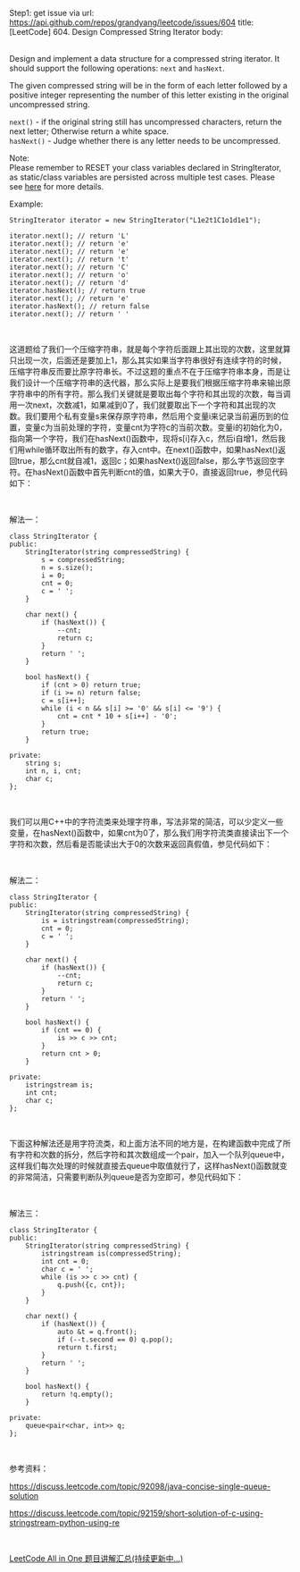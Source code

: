 Step1: get issue via url: https://api.github.com/repos/grandyang/leetcode/issues/604 
 title:[LeetCode] 604. Design Compressed String Iterator 
 body:  
  

Design and implement a data structure for a compressed string iterator. It should support the following operations: `next` and `hasNext`.

The given compressed string will be in the form of each letter followed by a positive integer representing the number of this letter existing in the original uncompressed string.

`next()` - if the original string still has uncompressed characters, return the next letter; Otherwise return a white space.  
`hasNext()` - Judge whether there is any letter needs to be uncompressed.

Note:  
Please remember to RESET your class variables declared in StringIterator, as static/class variables are persisted across multiple test cases. Please see [here](https://leetcode.com/faq/#different-output) for more details.

Example:
    
    
    StringIterator iterator = new StringIterator("L1e2t1C1o1d1e1");
    
    iterator.next(); // return 'L'
    iterator.next(); // return 'e'
    iterator.next(); // return 'e'
    iterator.next(); // return 't'
    iterator.next(); // return 'C'
    iterator.next(); // return 'o'
    iterator.next(); // return 'd'
    iterator.hasNext(); // return true
    iterator.next(); // return 'e'
    iterator.hasNext(); // return false
    iterator.next(); // return ' '

 

这道题给了我们一个压缩字符串，就是每个字符后面跟上其出现的次数，这里就算只出现一次，后面还是要加上1，那么其实如果当字符串很好有连续字符的时候，压缩字符串反而要比原字符串长。不过这题的重点不在于压缩字符串本身，而是让我们设计一个压缩字符串的迭代器，那么实际上是要我们根据压缩字符串来输出原字符串中的所有字符。那么我们关键就是要取出每个字符和其出现的次数，每当调用一次next，次数减1，如果减到0了，我们就要取出下一个字符和其出现的次数。我们要用个私有变量s来保存原字符串，然后用个变量i来记录当前遍历到的位置，变量c为当前处理的字符，变量cnt为字符c的当前次数。变量i的初始化为0，指向第一个字符，我们在hasNext()函数中，现将s[i]存入c，然后i自增1，然后我们用while循环取出所有的数字，存入cnt中。在next()函数中，如果hasNext()返回true，那么cnt就自减1，返回c；如果hasNext()返回false，那么字节返回空字符。在hasNext()函数中首先判断cnt的值，如果大于0，直接返回true，参见代码如下：

 

解法一：
    
    
    class StringIterator {
    public:
        StringIterator(string compressedString) {
            s = compressedString;
            n = s.size();
            i = 0;
            cnt = 0;
            c = ' ';
        }
        
        char next() {
            if (hasNext()) {
                --cnt;
                return c;
            }
            return ' ';
        }
        
        bool hasNext() {
            if (cnt > 0) return true;
            if (i >= n) return false;
            c = s[i++];
            while (i < n && s[i] >= '0' && s[i] <= '9') {
                cnt = cnt * 10 + s[i++] - '0';
            }
            return true;
        }
    
    private:
        string s;
        int n, i, cnt;
        char c;
    };

 

我们可以用C++中的字符流类来处理字符串，写法非常的简洁，可以少定义一些变量，在hasNext()函数中，如果cnt为0了，那么我们用字符流类直接读出下一个字符和次数，然后看是否能读出大于0的次数来返回真假值，参见代码如下：

 

解法二：
    
    
    class StringIterator {
    public:
        StringIterator(string compressedString) {
            is = istringstream(compressedString);
            cnt = 0;
            c = ' ';
        }
        
        char next() {
            if (hasNext()) {
                --cnt;
                return c;
            }
            return ' ';
        }
        
        bool hasNext() {
            if (cnt == 0) {
                is >> c >> cnt;
            }
            return cnt > 0;
        }
    
    private:
        istringstream is;
        int cnt;
        char c;
    };

 

下面这种解法还是用字符流类，和上面方法不同的地方是，在构建函数中完成了所有字符和次数的拆分，然后字符和其次数组成一个pair，加入一个队列queue中，这样我们每次处理的时候就直接去queue中取值就行了，这样hasNext()函数就变的非常简洁，只需要判断队列queue是否为空即可，参见代码如下：

 

解法三：
    
    
    class StringIterator {
    public:
        StringIterator(string compressedString) {
            istringstream is(compressedString);
            int cnt = 0;
            char c = ' ';
            while (is >> c >> cnt) {
                q.push({c, cnt});
            }
        }
        
        char next() {
            if (hasNext()) {
                auto &t = q.front();
                if (--t.second == 0) q.pop();
                return t.first;
            }
            return ' ';
        }
        
        bool hasNext() {
            return !q.empty();
        }
    
    private:
        queue<pair<char, int>> q;
    };

 

参考资料：

<https://discuss.leetcode.com/topic/92098/java-concise-single-queue-solution>

<https://discuss.leetcode.com/topic/92159/short-solution-of-c-using-stringstream-python-using-re>

 

[LeetCode All in One 题目讲解汇总(持续更新中...)](http://www.cnblogs.com/grandyang/p/4606334.html)
